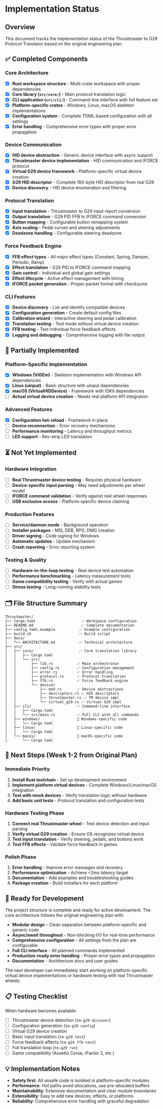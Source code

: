 # Implementation Status

## Overview

This document tracks the implementation status of the Thrustmaster to G29 Protocol Translator based on the original engineering plan.

## ✅ Completed Components

### Core Architecture
- [x] **Rust workspace structure** - Multi-crate workspace with proper dependencies
- [x] **Core library (`src/core/`)** - Main protocol translation logic
- [x] **CLI application (`src/cli/`)** - Command-line interface with full feature set
- [x] **Platform-specific crates** - Windows, Linux, macOS skeleton implementations
- [x] **Configuration system** - Complete TOML-based configuration with all settings
- [x] **Error handling** - Comprehensive error types with proper error propagation

### Device Communication
- [x] **HID device abstraction** - Generic device interface with async support
- [x] **Thrustmaster device implementation** - HID communication and IFORCE protocol
- [x] **Virtual G29 device framework** - Platform-specific virtual device creation
- [x] **G29 HID descriptor** - Complete 160-byte HID descriptor from real G29
- [x] **Device discovery** - HID device enumeration and filtering

### Protocol Translation
- [x] **Input translation** - Thrustmaster to G29 input report conversion
- [x] **Output translation** - G29 PID FFB to IFORCE command conversion
- [x] **Button mapping** - Configurable button remapping system
- [x] **Axis scaling** - Pedal curves and steering adjustments
- [x] **Deadzone handling** - Configurable steering deadzone

### Force Feedback Engine
- [x] **FFB effect types** - All major effect types (Constant, Spring, Damper, Periodic, Ramp)
- [x] **Effect translation** - G29 PID to IFORCE command mapping
- [x] **Gain control** - Individual and global gain settings
- [x] **Effect lifecycle** - Active effect management with timing
- [x] **IFORCE packet generation** - Proper packet format with checksums

### CLI Features
- [x] **Device discovery** - List and identify compatible devices
- [x] **Configuration generation** - Create default config files
- [x] **Calibration wizard** - Interactive steering and pedal calibration
- [x] **Translation testing** - Test mode without virtual device creation
- [x] **FFB testing** - Test individual force feedback effects
- [x] **Logging and debugging** - Comprehensive logging with file output

## 🚧 Partially Implemented

### Platform-Specific Implementation
- [x] **Windows (ViGEm)** - Skeleton implementation with Windows API dependencies
- [x] **Linux (uinput)** - Basic structure with uinput dependencies  
- [x] **macOS (VirtualHIDDevice)** - Framework with IOKit dependencies
- [ ] **Actual virtual device creation** - Needs real platform API integration

### Advanced Features
- [x] **Configuration hot-reload** - Framework in place
- [ ] **Device reconnection** - Error recovery mechanisms
- [ ] **Performance monitoring** - Latency and throughput metrics
- [ ] **LED support** - Rev-strip LED translation

## ⏳ Not Yet Implemented

### Hardware Integration
- [ ] **Real Thrustmaster device testing** - Requires physical hardware
- [ ] **Device-specific input parsing** - May need adjustments per wheel model
- [ ] **IFORCE command validation** - Verify against real wheel responses
- [ ] **USB exclusive access** - Platform-specific device claiming

### Production Features
- [ ] **Service/daemon mode** - Background operation
- [ ] **Installer packages** - MSI, DEB, RPG, DMG creation
- [ ] **Driver signing** - Code signing for Windows
- [ ] **Automatic updates** - Update mechanism
- [ ] **Crash reporting** - Error reporting system

### Testing & Quality
- [ ] **Hardware-in-the-loop testing** - Real device test automation
- [ ] **Performance benchmarking** - Latency measurement tools
- [ ] **Game compatibility testing** - Verify with actual games
- [ ] **Stress testing** - Long-running stability tests

## 🗂️ File Structure Summary

```
Thrustmaster/
├── Cargo.toml                     ✅ Workspace configuration
├── README.md                      ✅ Complete documentation
├── config.toml.example           ✅ Example configuration
├── build.sh                      ✅ Build script
├── docs/
│   └── ARCHITECTURE.md           ✅ Technical architecture
├── src/
│   ├── core/                     ✅ Core translation library
│   │   ├── Cargo.toml           
│   │   └── src/
│   │       ├── lib.rs           ✅ Main orchestrator
│   │       ├── config.rs        ✅ Configuration management
│   │       ├── error.rs         ✅ Error handling
│   │       ├── protocol.rs      ✅ Protocol translation
│   │       ├── ffb.rs           ✅ Force feedback engine
│   │       └── device/
│   │           ├── mod.rs       ✅ Device abstractions
│   │           ├── descriptors.rs ✅ HID descriptors
│   │           ├── thrustmaster.rs ✅ TM device impl
│   │           └── virtual_g29.rs ✅ Virtual G29 impl
│   ├── cli/                     ✅ Command-line interface
│   │   ├── Cargo.toml
│   │   └── src/main.rs          ✅ Full CLI with all commands
│   ├── windows/                 🚧 Windows-specific code
│   │   └── Cargo.toml           
│   ├── linux/                   🚧 Linux-specific code  
│   │   └── Cargo.toml
│   └── macos/                   🚧 macOS-specific code
│       └── Cargo.toml
```

## 🎯 Next Steps (Week 1-2 from Original Plan)

### Immediate Priority
1. **Install Rust toolchain** - Set up development environment
2. **Implement platform virtual devices** - Complete Windows/Linux/macOS integration
3. **Test with mock devices** - Verify translation logic without hardware
4. **Add basic unit tests** - Protocol translation and configuration tests

### Hardware Testing Phase
1. **Connect real Thrustmaster wheel** - Test device detection and input parsing
2. **Verify virtual G29 creation** - Ensure OS recognizes virtual device
3. **Test input translation** - Verify steering, pedals, and buttons work
4. **Test FFB effects** - Validate force feedback in games

### Polish Phase  
1. **Error handling** - Improve error messages and recovery
2. **Performance optimization** - Achieve <2ms latency target
3. **Documentation** - Add examples and troubleshooting guides
4. **Package creation** - Build installers for each platform

## 🚀 Ready for Development

The project structure is complete and ready for active development. The core architecture follows the original engineering plan with:

- **Modular design** - Clean separation between platform-specific and generic code
- **Async/await throughout** - Non-blocking I/O for real-time performance  
- **Comprehensive configuration** - All settings from the plan are configurable
- **Full CLI interface** - All planned commands implemented
- **Production-ready error handling** - Proper error types and propagation
- **Documentation** - Architecture docs and user guides

The next developer can immediately start working on platform-specific virtual device implementations or hardware testing with real Thrustmaster wheels.

## 📋 Testing Checklist

When hardware becomes available:

- [ ] Thrustmaster device detection (`tm-g29 discover`)
- [ ] Configuration generation (`tm-g29 config`)  
- [ ] Virtual G29 device creation
- [ ] Basic input translation (`tm-g29 test`)
- [ ] Force feedback effects (`tm-g29 ffb-test`)
- [ ] Full translation loop (`tm-g29 run`)
- [ ] Game compatibility (Assetto Corsa, rFactor 2, etc.)

## 💡 Implementation Notes

- **Safety first**: All unsafe code is isolated in platform-specific modules
- **Performance**: Hot paths avoid allocations, use pre-allocated buffers
- **Maintainability**: Extensive documentation and clear module boundaries
- **Extensibility**: Easy to add new devices, effects, or platforms
- **Reliability**: Comprehensive error handling with graceful degradation 